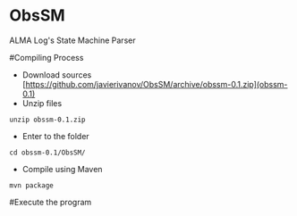 # ObsSM
ALMA Log's State Machine Parser

#Compiling Process

* Download sources [https://github.com/javierivanov/ObsSM/archive/obssm-0.1.zip](obssm-0.1)
* Unzip files

```
unzip obssm-0.1.zip
```

* Enter to the folder

```
cd obssm-0.1/ObsSM/
```

* Compile using Maven

```
mvn package
```

#Execute the program
```

```
